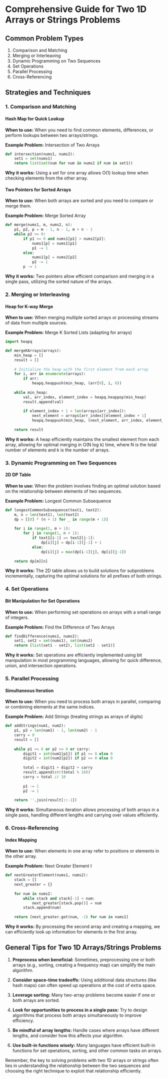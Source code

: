 # Comprehensive Guide for Two 1D Arrays or Strings Problems

## Common Problem Types

1. Comparison and Matching
2. Merging or Interleaving
3. Dynamic Programming on Two Sequences
4. Set Operations
5. Parallel Processing
6. Cross-Referencing

## Strategies and Techniques

### 1. Comparison and Matching

#### Hash Map for Quick Lookup
**When to use:** When you need to find common elements, differences, or perform lookups between two arrays/strings.

**Example Problem:** Intersection of Two Arrays

```python
def intersection(nums1, nums2):
    set1 = set(nums1)
    return list(set(num for num in nums2 if num in set1))
```

**Why it works:** Using a set for one array allows O(1) lookup time when checking elements from the other array.

#### Two Pointers for Sorted Arrays
**When to use:** When both arrays are sorted and you need to compare or merge them.

**Example Problem:** Merge Sorted Array

```python
def merge(nums1, m, nums2, n):
    p1, p2, p = m - 1, n - 1, m + n - 1
    while p2 >= 0:
        if p1 >= 0 and nums1[p1] > nums2[p2]:
            nums1[p] = nums1[p1]
            p1 -= 1
        else:
            nums1[p] = nums2[p2]
            p2 -= 1
        p -= 1
```

**Why it works:** Two pointers allow efficient comparison and merging in a single pass, utilizing the sorted nature of the arrays.

### 2. Merging or Interleaving

#### Heap for K-way Merge
**When to use:** When merging multiple sorted arrays or processing streams of data from multiple sources.

**Example Problem:** Merge K Sorted Lists (adapting for arrays)

```python
import heapq

def mergeKArrays(arrays):
    min_heap = []
    result = []
    
    # Initialize the heap with the first element from each array
    for i, arr in enumerate(arrays):
        if arr:
            heapq.heappush(min_heap, (arr[0], i, 0))
    
    while min_heap:
        val, arr_index, element_index = heapq.heappop(min_heap)
        result.append(val)
        
        if element_index + 1 < len(arrays[arr_index]):
            next_element = arrays[arr_index][element_index + 1]
            heapq.heappush(min_heap, (next_element, arr_index, element_index + 1))
    
    return result
```

**Why it works:** A heap efficiently maintains the smallest element from each array, allowing for optimal merging in O(N log k) time, where N is the total number of elements and k is the number of arrays.

### 3. Dynamic Programming on Two Sequences

#### 2D DP Table
**When to use:** When the problem involves finding an optimal solution based on the relationship between elements of two sequences.

**Example Problem:** Longest Common Subsequence

```python
def longestCommonSubsequence(text1, text2):
    m, n = len(text1), len(text2)
    dp = [[0] * (n + 1) for _ in range(m + 1)]
    
    for i in range(1, m + 1):
        for j in range(1, n + 1):
            if text1[i-1] == text2[j-1]:
                dp[i][j] = dp[i-1][j-1] + 1
            else:
                dp[i][j] = max(dp[i-1][j], dp[i][j-1])
    
    return dp[m][n]
```

**Why it works:** The 2D table allows us to build solutions for subproblems incrementally, capturing the optimal solutions for all prefixes of both strings.

### 4. Set Operations

#### Bit Manipulation for Set Operations
**When to use:** When performing set operations on arrays with a small range of integers.

**Example Problem:** Find the Difference of Two Arrays

```python
def findDifference(nums1, nums2):
    set1, set2 = set(nums1), set(nums2)
    return [list(set1 - set2), list(set2 - set1)]
```

**Why it works:** Set operations are efficiently implemented using bit manipulation in most programming languages, allowing for quick difference, union, and intersection operations.

### 5. Parallel Processing

#### Simultaneous Iteration
**When to use:** When you need to process both arrays in parallel, comparing or combining elements at the same indices.

**Example Problem:** Add Strings (treating strings as arrays of digits)

```python
def addStrings(num1, num2):
    p1, p2 = len(num1) - 1, len(num2) - 1
    carry = 0
    result = []
    
    while p1 >= 0 or p2 >= 0 or carry:
        digit1 = int(num1[p1]) if p1 >= 0 else 0
        digit2 = int(num2[p2]) if p2 >= 0 else 0
        
        total = digit1 + digit2 + carry
        result.append(str(total % 10))
        carry = total // 10
        
        p1 -= 1
        p2 -= 1
    
    return ''.join(result[::-1])
```

**Why it works:** Simultaneous iteration allows processing of both arrays in a single pass, handling different lengths and carrying over values efficiently.

### 6. Cross-Referencing

#### Index Mapping
**When to use:** When elements in one array refer to positions or elements in the other array.

**Example Problem:** Next Greater Element I

```python
def nextGreaterElement(nums1, nums2):
    stack = []
    next_greater = {}
    
    for num in nums2:
        while stack and stack[-1] < num:
            next_greater[stack.pop()] = num
        stack.append(num)
    
    return [next_greater.get(num, -1) for num in nums1]
```

**Why it works:** By processing the second array and creating a mapping, we can efficiently look up information for elements in the first array.

## General Tips for Two 1D Arrays/Strings Problems

1. **Preprocess when beneficial:** Sometimes, preprocessing one or both arrays (e.g., sorting, creating a frequency map) can simplify the main algorithm.

2. **Consider space-time tradeoffs:** Using additional data structures (like hash maps) can often speed up operations at the cost of extra space.

3. **Leverage sorting:** Many two-array problems become easier if one or both arrays are sorted.

4. **Look for opportunities to process in a single pass:** Try to design algorithms that process both arrays simultaneously to improve efficiency.

5. **Be mindful of array lengths:** Handle cases where arrays have different lengths, and consider how this affects your algorithm.

6. **Use built-in functions wisely:** Many languages have efficient built-in functions for set operations, sorting, and other common tasks on arrays.

Remember, the key to solving problems with two 1D arrays or strings often lies in understanding the relationship between the two sequences and choosing the right technique to exploit that relationship efficiently.

